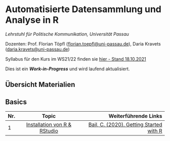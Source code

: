 # Automatisierte Datensammlung und Analyse in R

*Lehrstuhl für Politische Kommunikation, Universität Passau* 

Dozenten: Prof. Florian Töpfl (<florian.toepfl@uni-passau.de>), Daria Kravets (<daria.kravets@uni-passau.de>)

Syllabus für den Kurs im WS21/22 finden sie [hier - Stand 18.10.2021](https://github.com/polcomm-passau/computational-methods-kurs/files/7371564/2021_10_18_Seminarplan_Datensammlung%2BUebung_neu.pdf)
  
Dies ist ein ***Work-in-Progress*** und wird laufend aktualisiert.

Übersicht Materialien
---------------

## Basics  

| Nr.  | Topic       | Weiterführende Links |
| -----|:-----------:| --------------------:|
| 1    | [Installation von R & RStudio](https://github.com/polcomm-passau/computational-methods-kurs/tree/main/woche1/%C3%BCbung)| [Bail, C. (2020). Getting Started with R](https://www.youtube.com/watch?v=oFv25YAWSNc)|



